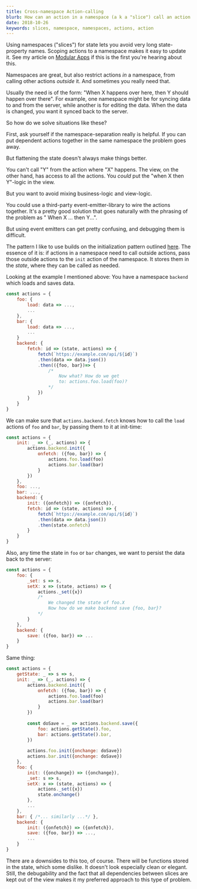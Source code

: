 ```yaml
---
title: Cross-namespace Action-calling
blurb: How can an action in a namespace (a k a "slice") call an action outside the namespace?
date: 2018-10-26
keywords: slices, namespace, namespaces, actions, action
---
```


Using namespaces ("slices") for state lets you avoid very long state-property names. Scoping actions to a namespace makes it easy to update it. See my article on [Modular Apps](https://zaceno.github.io/hypercraft/post/modular-apps/) if this is the first you're hearing about this.

Namespaces are great, but also restrict actions *in* a namespace, from calling other actions *outside* it. And sometimes you really need that.

Usually the need is of the form: "When X happens over here, then Y should happen over there". For example, one namespace might be for syncing data to and from the server, while another is for editing the data. When the data is changed, you want it synced back to the server.

So how do we solve situations like these?

First, ask yourself if the namespace-separation really is helpful. If you can put dependent actions together in the same namespace the problem goes away.

But flattening the state doesn't always make things better.

You can't call "Y" from the action where "X" happens. The view, on the other hand, has access to all the actions. You *could* put the "when X then Y"-logic in the view.

But you want to avoid mixing business-logic and view-logic.

You could use a third-party event-emitter-library to wire the actions together. It's a pretty good solution that goes naturally with the phrasing of the problem as " When X ... then Y...".

But using event emitters can get pretty confusing, and debugging them is difficult.

The pattern I like to use builds on the initialization pattern outlined [here](https://zaceno.github.io/hypercraft/post/initialization). The essence of it is: if actions in a namespace need to call outside actions, pass those outside actions to the `init` action of the namespace. It stores them in the *state*, where they can be called as needed.

Looking at the example I mentioned above: You have a namespace `backend` which loads and saves data.

```js
const actions = {
    foo: {
        load: data => ...,
        ...
    },
    bar: {
        load: data => ...,
        ...
    }
    backend: {
        fetch: id => (state, actions) => {
            fetch(`https://example.com/api/${id}`)
            .then(data => data.json())
            .then(({foo, bar})=> {
                /*
                    Now what? How do we get
                    to: actions.foo.load(foo)?
                */
            })
        }
    }
}
```

We can make sure that `actions.backend.fetch` knows how to call the `load` actions of `foo` and `bar`, by passing them to it at init-time:

```js
const actions = {
    init: _ => (_, actions) => {
        actions.backend.init({
            onfetch: ({foo, bar}) => {
                actions.foo.load(foo)
                actions.bar.load(bar)
            }
        })
    },
    foo: ...,
    bar: ...,
    backend: {
        init: ({onfetch}) => ({onfetch}),
        fetch: id => (state, actions) => {
            fetch(`https://example.com/api/${id}`)
            .then(data => data.json())
            .then(state.onfetch)
        }
    }
}
```

Also, any time the state in `foo` or `bar` changes, we want to persist the data back to the server:

```js
const actions = {
    foo: {
        _set: s => s,
        setX: x => (state, actions) => {
            actions._set({x})
            /*
                We changed the state of foo.X
                Now how do we make backend save {foo, bar}?
            */
        }
    },
    backend: {
        save: ({foo, bar}) => ...
    }
}
```

Same thing:

```js
const actions = {
    getState: _ => s => s,
    init: _ => (_, actions) => {
        actions.backend.init({
            onfetch: ({foo, bar}) => {
                actions.foo.load(foo)
                actions.bar.load(bar)
            }
        })
        
        const doSave = _ => actions.backend.save({
            foo: actions.getState().foo,
            bar: actions.getState().bar,
        })
        
        actions.foo.init({onchange: doSave})
        actions.bar.init({onchange: doSave})
    },
    foo: {
        init: ({onchange}) => ({onchange}),
        _set: s => s,
        setX: x => (state, actions) => {
            actions._set({x})
            state.onchange()
        },
        ...
    },
    bar: { /*... similarly ...*/ },
    backend: {
        init: ({onfetch}) => ({onfetch}),
        save: ({foo, bar}) => ...,
        ...
    }
}
```

There are a downsides to this too, of course. There will be functions stored in the state, which some dislike. It doesn't look especially clean or elegant. Still, the debugability and the fact that all dependencies between slices are kept out of the view makes it my preferred approach to this type of problem. 